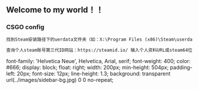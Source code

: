 ## Welcome to my world！！


### CSGO config
```markdown
找到Steam安装路径下的uerdata文件夹（如：X:\Program Files (x86)\Steam\userdata）

查询个人steam账号第三代ID网站：https://steamid.io/ 输入个人资料URL或steam64位ID后，点击“lookup”，名为steamID3的就是ID

```
font-family: 'Helvetica Neue', Helvetica, Arial, serif;
font-weight: 400;
color: #666;
display: block;
float: right;
width: 200px;
min-height: 504px;
padding-left: 20px;
font-size: 12px;
line-height: 1.3;
background: transparent url(../images/sidebar-bg.jpg) 0 0 no-repeat;
